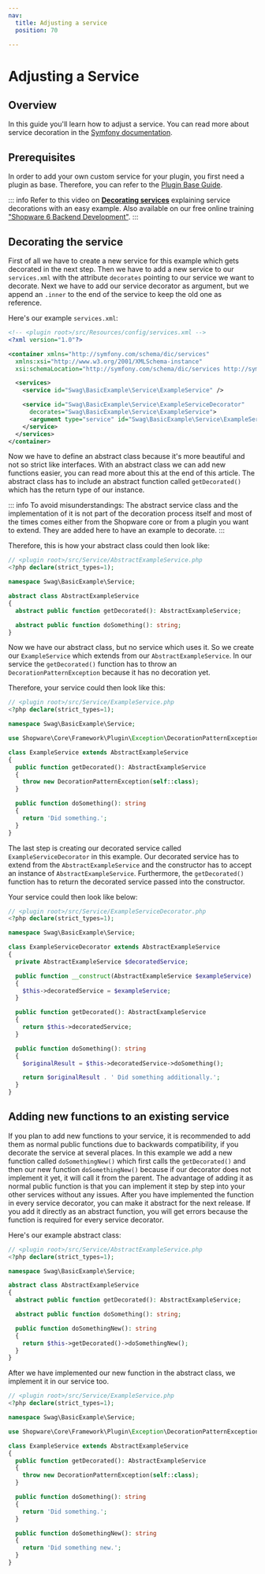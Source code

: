 ```yaml
---
nav:
  title: Adjusting a service
  position: 70

---
```


# Adjusting a Service

## Overview

In this guide you'll learn how to adjust a service. You can read more about service decoration in the [Symfony documentation](https://symfony.com/doc/current/service_container/service_decoration.html).

## Prerequisites

In order to add your own custom service for your plugin, you first need a plugin as base. Therefore, you can refer to the [Plugin Base Guide](../plugin-base-guide).

::: info
Refer to this video on **[Decorating services](https://www.youtube.com/watch?v=Rgf4c9rd1kw)** explaining service decorations with an easy example. Also available on our free online training ["Shopware 6 Backend Development"](https://academy.shopware.com/courses/shopware-6-backend-development-with-jisse-reitsma).
:::

## Decorating the service

First of all we have to create a new service for this example which gets decorated in the next step. Then we have to add a new service to our `services.xml` with the attribute `decorates` pointing to our service we want to decorate. Next we have to add our service decorator as argument, but we append an `.inner` to the end of the service to keep the old one as reference.

Here's our example `services.xml`:

```xml
<!-- <plugin root>/src/Resources/config/services.xml -->
<?xml version="1.0"?>

<container xmlns="http://symfony.com/schema/dic/services"
  xmlns:xsi="http://www.w3.org/2001/XMLSchema-instance"
  xsi:schemaLocation="http://symfony.com/schema/dic/services http://symfony.com/schema/dic/services/services-1.0.xsd">

  <services>
    <service id="Swag\BasicExample\Service\ExampleService" />

    <service id="Swag\BasicExample\Service\ExampleServiceDecorator"
      decorates="Swag\BasicExample\Service\ExampleService">
      <argument type="service" id="Swag\BasicExample\Service\ExampleServiceDecorator.inner" />
    </service>
  </services>
</container>
```

Now we have to define an abstract class because it's more beautiful and not so strict like interfaces. With an abstract class we can add new functions easier, you can read more about this at the end of this article. The abstract class has to include an abstract function called `getDecorated()` which has the return type of our instance.

::: info
To avoid misunderstandings: The abstract service class and the implementation of it is not part of the decoration process itself and most of the times comes either from the Shopware core or from a plugin you want to extend. They are added here to have an example to decorate.
:::

Therefore, this is how your abstract class could then look like:

```php
// <plugin root>/src/Service/AbstractExampleService.php
<?php declare(strict_types=1);

namespace Swag\BasicExample\Service;

abstract class AbstractExampleService
{
  abstract public function getDecorated(): AbstractExampleService; 

  abstract public function doSomething(): string;
}
```

Now we have our abstract class, but no service which uses it. So we create our `ExampleService` which extends from our `AbstractExampleService`. In our service the `getDecorated()` function has to throw an `DecorationPatternException` because it has no decoration yet.

Therefore, your service could then look like this:

```php
// <plugin root>/src/Service/ExampleService.php
<?php declare(strict_types=1);

namespace Swag\BasicExample\Service;

use Shopware\Core\Framework\Plugin\Exception\DecorationPatternException;

class ExampleService extends AbstractExampleService
{
  public function getDecorated(): AbstractExampleService
  {
    throw new DecorationPatternException(self::class);
  }

  public function doSomething(): string
  {
    return 'Did something.';
  }
}
```

The last step is creating our decorated service called `ExampleServiceDecorator` in this example. Our decorated service has to extend from the `AbstractExampleService` and the constructor has to accept an instance of `AbstractExampleService`. Furthermore, the `getDecorated()` function has to return the decorated service passed into the constructor.

Your service could then look like below:

```php
// <plugin root>/src/Service/ExampleServiceDecorator.php
<?php declare(strict_types=1);

namespace Swag\BasicExample\Service;

class ExampleServiceDecorator extends AbstractExampleService
{
  private AbstractExampleService $decoratedService;

  public function __construct(AbstractExampleService $exampleService)
  {
    $this->decoratedService = $exampleService;
  }

  public function getDecorated(): AbstractExampleService
  {
    return $this->decoratedService;
  }

  public function doSomething(): string
  {
    $originalResult = $this->decoratedService->doSomething();

    return $originalResult . ' Did something additionally.';
  }
}
```

## Adding new functions to an existing service

If you plan to add new functions to your service, it is recommended to add them as normal public functions due to backwards compatibility, if you decorate the service at several places. In this example we add a new function called `doSomethingNew()` which first calls the `getDecorated()` and then our new function `doSomethingNew()` because if our decorator does not implement it yet, it will call it from the parent. The advantage of adding it as normal public function is that you can implement it step by step into your other services without any issues. After you have implemented the function in every service decorator, you can make it abstract for the next release. If you add it directly as an abstract function, you will get errors because the function is required for every service decorator.

Here's our example abstract class:

```php
// <plugin root>/src/Service/AbstractExampleService.php
<?php declare(strict_types=1);

namespace Swag\BasicExample\Service;

abstract class AbstractExampleService
{
  abstract public function getDecorated(): AbstractExampleService; 

  abstract public function doSomething(): string;

  public function doSomethingNew(): string
  {
    return $this->getDecorated()->doSomethingNew();
  }
}
```

After we have implemented our new function in the abstract class, we implement it in our service too.

```php
// <plugin root>/src/Service/ExampleService.php
<?php declare(strict_types=1);

namespace Swag\BasicExample\Service;

use Shopware\Core\Framework\Plugin\Exception\DecorationPatternException;

class ExampleService extends AbstractExampleService
{
  public function getDecorated(): AbstractExampleService
  {
    throw new DecorationPatternException(self::class);
  }

  public function doSomething(): string
  {
    return 'Did something.';
  }

  public function doSomethingNew(): string
  {
    return 'Did something new.';
  }
}
```
